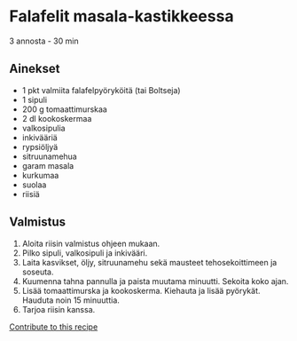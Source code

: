 # Falafelit masala-kastikkeessa
3 annosta - 30 min

## Ainekset
- 1 pkt valmiita falafelpyöryköitä (tai Boltseja)
- 1 sipuli
- 200 g tomaattimurskaa
- 2 dl kookoskermaa
- valkosipulia
- inkivääriä
- rypsiöljyä
- sitruunamehua
- garam masala
- kurkumaa
- suolaa
- riisiä


## Valmistus
1. Aloita riisin valmistus ohjeen mukaan.
2. Pilko sipuli, valkosipuli ja inkivääri.
3. Laita kasvikset, öljy, sitruunamehu sekä mausteet tehosekoittimeen ja soseuta.
4. Kuumenna tahna pannulla ja paista muutama minuutti. Sekoita koko ajan.
5. Lisää tomaattimurska ja kookoskerma. Kiehauta ja lisää pyörykät. Hauduta noin 15 minuuttia.
6. Tarjoa riisin kanssa.


[Contribute to this recipe](https://github.com/sjaks/cookbook/edit/master/recipe/recipe/falafelit.md)